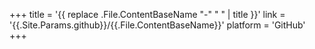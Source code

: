 +++
title = '{{ replace .File.ContentBaseName "-" " " | title }}'
link = '{{.Site.Params.github}}/{{.File.ContentBaseName}}'
platform = 'GitHub'
+++
